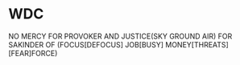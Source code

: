 # WDC
NO MERCY FOR PROVOKER AND JUSTICE(SKY GROUND AIR) FOR SAKINDER OF (FOCUS[DEFOCUS] JOB[BUSY] MONEY[THREATS] [FEAR]FORCE)
